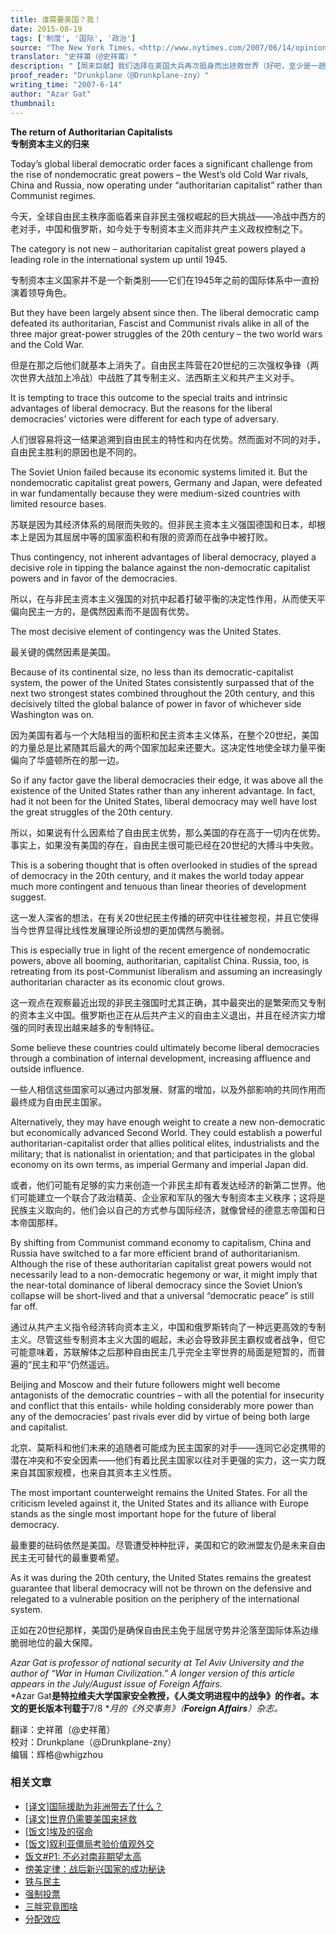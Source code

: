 ```yaml
---
title: 谁需要美国？我！
date: 2015-08-19
tags: ['制度', '国际', '政治']
source: "The New York Times，<http://www.nytimes.com/2007/06/14/opinion/14iht-edgat.1.6137311.html>"
translator: "史祥莆（@史祥莆）"
description: "【周末巨献】我们选择在美国大兵再次挺身而出拯救世界（好吧，至少是一趟火车中的五百人小世界）的今天，发表这篇Azar Gat写于2007年的雄文，相信这是对美利坚这份上帝厚礼表达感激之情的恰当方式，愿自由之火不熄，美利坚孤舟不沉。"
proof_reader: "Drunkplane（@Drunkplane-zny）"
writing_time: "2007-6-14"
author: "Azar Gat"
thumbnail:
---
```


**The return of Authoritarian Capitalists**  
**专制资本主义的归来**

Today’s global liberal democratic order faces a significant challenge from the rise of nondemocratic great powers – the West’s old Cold War rivals, China and Russia, now operating under “authoritarian capitalist” rather than Communist regimes.

今天，全球自由民主秩序面临着来自非民主强权崛起的巨大挑战——冷战中西方的老对手，中国和俄罗斯，如今处于专制资本主义而非共产主义政权控制之下。

The category is not new – authoritarian capitalist great powers played a leading role in the international system up until 1945.

专制资本主义国家并不是一个新类别——它们在1945年之前的国际体系中一直扮演着领导角色。

But they have been largely absent since then. The liberal democratic camp defeated its authoritarian, Fascist and Communist rivals alike in all of the three major great-power struggles of the 20th century – the two world wars and the Cold War.

但是在那之后他们就基本上消失了。自由民主阵营在20世纪的三次强权争锋（两次世界大战加上冷战）中战胜了其专制主义、法西斯主义和共产主义对手。

It is tempting to trace this outcome to the special traits and intrinsic advantages of liberal democracy. But the reasons for the liberal democracies’ victories were different for each type of adversary.

人们很容易将这一结果追溯到自由民主的特性和内在优势。然而面对不同的对手，自由民主胜利的原因也是不同的。

The Soviet Union failed because its economic systems limited it. But the nondemocratic capitalist great powers, Germany and Japan, were defeated in war fundamentally because they were medium-sized countries with limited resource bases.

苏联是因为其经济体系的局限而失败的。但非民主资本主义强国德国和日本，却根本上是因为其屈居中等的国家面积和有限的资源而在战争中被打败。

Thus contingency, not inherent advantages of liberal democracy, played a decisive role in tipping the balance against the non-democratic capitalist powers and in favor of the democracies.

所以，在与非民主资本主义强国的对抗中起着打破平衡的决定性作用，从而使天平偏向民主一方的，是偶然因素而不是固有优势。

The most decisive element of contingency was the United States.

最关键的偶然因素是美国。

Because of its continental size, no less than its democratic-capitalist system, the power of the United States consistently surpassed that of the next two strongest states combined throughout the 20th century, and this decisively tilted the global balance of power in favor of whichever side Washington was on.

因为美国有着与一个大陆相当的面积和民主资本主义体系，在整个20世纪，美国的力量总是比紧随其后最大的两个国家加起来还要大。这决定性地使全球力量平衡偏向了华盛顿所在的那一边。

So if any factor gave the liberal democracies their edge, it was above all the existence of the United States rather than any inherent advantage. In fact, had it not been for the United States, liberal democracy may well have lost the great struggles of the 20th century.

所以，如果说有什么因素给了自由民主优势，那么美国的存在高于一切内在优势。事实上，如果没有美国的存在，自由民主很可能已经在20世纪的大搏斗中失败。

This is a sobering thought that is often overlooked in studies of the spread of democracy in the 20th century, and it makes the world today appear much more contingent and tenuous than linear theories of development suggest.

这一发人深省的想法，在有关20世纪民主传播的研究中往往被忽视，并且它使得当今世界显得比线性发展理论所设想的更加偶然与脆弱。

This is especially true in light of the recent emergence of nondemocratic powers, above all booming, authoritarian, capitalist China. Russia, too, is retreating from its post-Communist liberalism and assuming an increasingly authoritarian character as its economic clout grows.

这一观点在观察最近出现的非民主强国时尤其正确，其中最突出的是繁荣而又专制的资本主义中国。俄罗斯也正在从后共产主义的自由主义退出，并且在经济实力增强的同时表现出越来越多的专制特征。

Some believe these countries could ultimately become liberal democracies through a combination of internal development, increasing affluence and outside influence.

一些人相信这些国家可以通过内部发展、财富的增加，以及外部影响的共同作用而最终成为自由民主国家。

Alternatively, they may have enough weight to create a new non-democratic but economically advanced Second World. They could establish a powerful authoritarian-capitalist order that allies political elites, industrialists and the military; that is nationalist in orientation; and that participates in the global economy on its own terms, as imperial Germany and imperial Japan did.

或者，他们可能有足够的实力来创造一个非民主却有着发达经济的新第二世界。他们可能建立一个联合了政治精英、企业家和军队的强大专制资本主义秩序；这将是民族主义取向的，他们会以自己的方式参与国际经济，就像曾经的德意志帝国和日本帝国那样。

By shifting from Communist command economy to capitalism, China and Russia have switched to a far more efficient brand of authoritarianism. Although the rise of these authoritarian capitalist great powers would not necessarily lead to a non-democratic hegemony or war, it might imply that the near-total dominance of liberal democracy since the Soviet Union’s collapse will be short-lived and that a universal “democratic peace” is still far off.

通过从共产主义指令经济转向资本主义，中国和俄罗斯转向了一种远更高效的专制主义。尽管这些专制资本主义大国的崛起，未必会导致非民主霸权或者战争，但它可能意味着，苏联解体之后那种自由民主几乎完全主宰世界的局面是短暂的，而普遍的“民主和平”仍然遥远。

Beijing and Moscow and their future followers might well become antagonists of the democratic countries – with all the potential for insecurity and conflict that this entails- while holding considerably more power than any of the democracies’ past rivals ever did by virtue of being both large and capitalist.

北京、莫斯科和他们未来的追随者可能成为民主国家的对手——连同它必定携带的潜在冲突和不安全因素——他们有着比民主国家以往对手更强的实力，这一实力既来自其国家规模，也来自其资本主义性质。

The most important counterweight remains the United States. For all the criticism leveled against it, the United States and its alliance with Europe stands as the single most important hope for the future of liberal democracy.

最重要的砝码依然是美国。尽管遭受种种批评，美国和它的欧洲盟友仍是未来自由民主无可替代的最重要希望。

As it was during the 20th century, the United States remains the greatest guarantee that liberal democracy will not be thrown on the defensive and relegated to a vulnerable position on the periphery of the international system.

正如在20世纪那样，美国仍是确保自由民主免于屈居守势并沦落至国际体系边缘脆弱地位的最大保障。

*Azar Gat is professor of national security at Tel Aviv University and the author of “War in Human Civilization.” A longer version of this article appears in the July/August issue of Foreign Affairs.*  
*Azar Gat**是特拉维夫大学国家安全教授，《人类文明进程中的战争》的作者。本文的更长版本刊载于**7/8 **月的《外交事务》（**Foreign Affairs**）杂志。*


翻译：史祥莆（@史祥莆）  
校对：Drunkplane（@Drunkplane-zny）  
编辑：辉格@whigzhou


### 相关文章

* [[译文]国际援助为非洲带去了什么？](https://headsalon.org/archives/7518.html "[译文]国际援助为非洲带去了什么？")
* [[译文]世界仍需要美国来拯救](https://headsalon.org/archives/5870.html "[译文]世界仍需要美国来拯救")
* [[饭文]埃及的宿命](https://headsalon.org/archives/4659.html "[饭文]埃及的宿命")
* [[饭文]叙利亚僵局考验价值观外交](https://headsalon.org/archives/3535.html "[饭文]叙利亚僵局考验价值观外交")
* [饭文#P1: 不必对南非期望太高](https://headsalon.org/archives/1467.html "饭文#P1: 不必对南非期望太高")
* [傍美定律：战后新兴国家的成功秘诀](https://headsalon.org/archives/653.html "傍美定律：战后新兴国家的成功秘诀")
* [铁与民主](https://headsalon.org/archives/7815.html "铁与民主")
* [强制投票](https://headsalon.org/archives/7799.html "强制投票")
* [三胖究竟图啥](https://headsalon.org/archives/7639.html "三胖究竟图啥")
* [分配效应](https://headsalon.org/archives/7675.html "分配效应")
